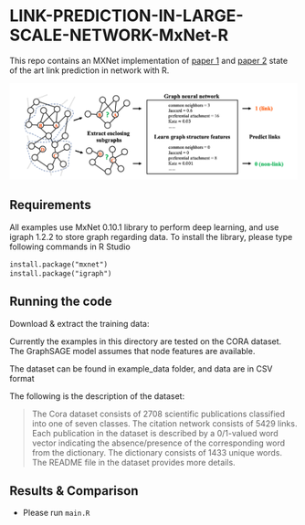 # LINK-PREDICTION-IN-LARGE-SCALE-NETWORK-MxNet-R

This repo contains an MXNet implementation of [paper 1](https://www.cse.wustl.edu/~muhan/papers/KDD_2017.pdf) and [paper 2](https://arxiv.org/pdf/1802.09691.pdf) state of the art link prediction in network with R.

![](./docs/link-prediction.png)
## Requirements
All examples use MxNet 0.10.1 library to perform deep learning, 
and use igraph 1.2.2 to store graph regarding data. To install the library, please type following commands in R Studio
  
```
install.package("mxnet") 
install.package("igraph")
```

## Running the code
Download & extract the training data:

Currently the examples in this directory are tested on the CORA dataset. The GraphSAGE model assumes that node
features are available.

The dataset can be found in example_data folder, and data are in CSV format

The following is the description of the dataset:
> The Cora dataset consists of 2708 scientific publications classified into one of seven classes.
> The citation network consists of 5429 links. Each publication in the dataset is described by a
> 0/1-valued word vector indicating the absence/presence of the corresponding word from the dictionary.
> The dictionary consists of 1433 unique words. The README file in the dataset provides more details.
## Results & Comparison
- Please run `main.R`

